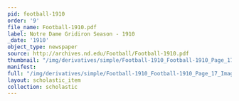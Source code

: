 ```yaml
---
pid: football-1910
order: '9'
file_name: Football-1910.pdf
label: Notre Dame Gridiron Season - 1910
_date: '1910'
object_type: newspaper
source: http://archives.nd.edu/Football/Football-1910.pdf
thumbnail: "/img/derivatives/simple/Football-1910_Football-1910_Page_17_Image_0001/thumbnail.jpg"
manifest:
full: "/img/derivatives/simple/Football-1910_Football-1910_Page_17_Image_0001/fullwidth.jpg"
layout: scholastic_item
collection: scholastic
---
```


